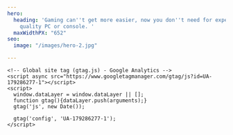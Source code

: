 ```yaml
---
hero:
  heading: 'Gaming can''t get more easier, now you don''t need for expensive or high
    quality PC or console. '
  maxWidthPX: "652"
seo:
  image: "/images/hero-2.jpg"

---
```

    <!-- Global site tag (gtag.js) - Google Analytics -->
    <script async src="https://www.googletagmanager.com/gtag/js?id=UA-179286277-1"></script>
    <script>
      window.dataLayer = window.dataLayer || [];
      function gtag(){dataLayer.push(arguments);}
      gtag('js', new Date());
    
      gtag('config', 'UA-179286277-1');
    </script>
    